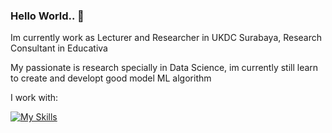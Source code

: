 ### Hello World.. 👋

Im currently work as Lecturer and Researcher in UKDC Surabaya, Research Consultant in Educativa

My passionate is research specially in Data Science, im currently still learn to create and developt good model ML algorithm

I work with:

[![My Skills](https://skillicons.dev/icons?i=python,mysql,sklearn)](https://skillicons.dev)
